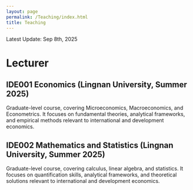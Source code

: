 ```yaml
---
layout: page
permalink: /Teaching/index.html
title: Teaching
---
```


Latest Update: Sep 8th, 2025&nbsp;

# Lecturer

## IDE001 Economics (Lingnan University, Summer 2025)

Graduate-level course, covering Microeconomics, Macroeconomics, and Econometrics. It focuses on fundamental theories, analytical frameworks, and empirical methods relevant to international and development economics.

## IDE002 Mathematics and Statistics (Lingnan University, Summer 2025)

Graduate-level course, covering calculus, linear algebra, and statistics. It focuses on quantification skills, analytical frameworks, and theoretical solutions relevant to international and development economics.

  <br>


